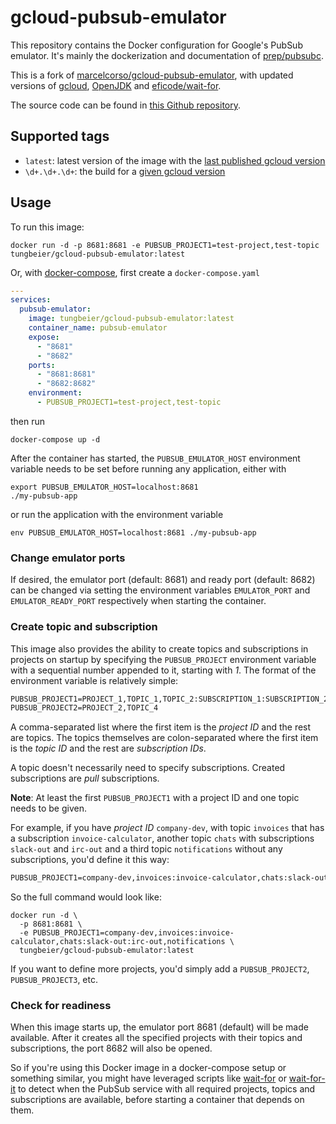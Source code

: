 # gcloud-pubsub-emulator

This repository contains the Docker configuration for Google's PubSub emulator.
It's mainly the dockerization and documentation of [prep/pubsubc](https://github.com/prep/pubsubc).

This is a fork of [marcelcorso/gcloud-pubsub-emulator](https://github.com/marcelcorso/gcloud-pubsub-emulator),
with updated versions of [gcloud](https://cloud.google.com/sdk/gcloud), [OpenJDK](https://openjdk.org) and [eficode/wait-for](https://github.com/eficode/wait-for).

The source code can be found in [this Github repository](https://github.com/beiertu-mms/gcloud-pubsub-emulator).

## Supported tags

- `latest`: latest version of the image with the [last published gcloud version][google-release-note]
- `\d+.\d+.\d+`: the build for a [given gcloud version][google-release-note]

[google-release-note]: https://cloud.google.com/release-notes

## Usage

To run this image:

```shell
docker run -d -p 8681:8681 -e PUBSUB_PROJECT1=test-project,test-topic tungbeier/gcloud-pubsub-emulator:latest
```

Or, with [docker-compose](https://docs.docker.com/compose/), first create a `docker-compose.yaml`

```yaml
---
services:
  pubsub-emulator:
    image: tungbeier/gcloud-pubsub-emulator:latest
    container_name: pubsub-emulator
    expose:
      - "8681"
      - "8682"
    ports:
      - "8681:8681"
      - "8682:8682"
    environment:
      - PUBSUB_PROJECT1=test-project,test-topic
```

then run

```shell
docker-compose up -d
```

After the container has started, the `PUBSUB_EMULATOR_HOST` environment variable needs to be set before running any application, either with

```shell
export PUBSUB_EMULATOR_HOST=localhost:8681
./my-pubsub-app
```

or run the application with the environment variable

```shell
env PUBSUB_EMULATOR_HOST=localhost:8681 ./my-pubsub-app
```

### Change emulator ports

If desired, the emulator port (default: 8681) and ready port (default: 8682) can be changed via setting
the environment variables `EMULATOR_PORT` and `EMULATOR_READY_PORT` respectively when starting the container.

### Create topic and subscription
This image also provides the ability to create topics and subscriptions in projects on startup
by specifying the `PUBSUB_PROJECT` environment variable with a sequential number appended to it,
starting with _1_. The format of the environment variable is relatively simple:

```txt
PUBSUB_PROJECT1=PROJECT_1,TOPIC_1,TOPIC_2:SUBSCRIPTION_1:SUBSCRIPTION_2,TOPIC_3:SUBSCRIPTION_3
PUBSUB_PROJECT2=PROJECT_2,TOPIC_4
```

A comma-separated list where the first item is the _project ID_ and the rest are topics.
The topics themselves are colon-separated where the first item is the _topic ID_ and the rest are _subscription IDs_.

A topic doesn't necessarily need to specify subscriptions. Created subscriptions are _pull_ subscriptions.

**Note**: At least the first `PUBSUB_PROJECT1` with a project ID and one topic needs to be given.

For example, if you have _project ID_ `company-dev`, with topic `invoices` that has a subscription `invoice-calculator`,
another topic `chats` with subscriptions `slack-out` and `irc-out` and a third topic `notifications` without any subscriptions,
you'd define it this way:

```txt
PUBSUB_PROJECT1=company-dev,invoices:invoice-calculator,chats:slack-out:irc-out,notifications
```

So the full command would look like:

```shell
docker run -d \
  -p 8681:8681 \
  -e PUBSUB_PROJECT1=company-dev,invoices:invoice-calculator,chats:slack-out:irc-out,notifications \
  tungbeier/gcloud-pubsub-emulator:latest
```

If you want to define more projects, you'd simply add a `PUBSUB_PROJECT2`, `PUBSUB_PROJECT3`, etc.

### Check for readiness

When this image starts up, the emulator port 8681 (default) will be made available.
After it creates all the specified projects with their topics and subscriptions, the port 8682 will also be opened.

So if you're using this Docker image in a docker-compose setup or something similar,
you might have leveraged scripts like [wait-for](https://github.com/eficode/wait-for) or [wait-for-it](https://github.com/vishnubob/wait-for-it)
to detect when the PubSub service with all required projects, topics and subscriptions are available, before starting a container that depends on them.

